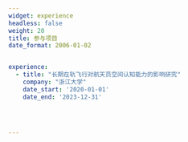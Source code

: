 ```yaml
---
widget: experience
headless: false
weight: 20
title: 参与项目
date_format: 2006-01-02


experience:
  - title: "长期在轨飞行对航天员空间认知能力的影响研究"
    company: "浙江大学"
    date_start: '2020-01-01'
    date_end: '2023-12-31'




---
```

